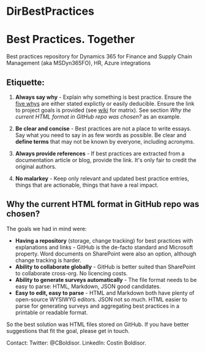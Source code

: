 # DirBestPractices
# Best Practices. Together
Best practices repository for Dynamics 365 for Finance and Supply Chain Management (aka MSDyn365FO), HR, Azure integrations

	
## Etiquette:
1. **Always say why** - Explain why something is best practice. Ensure the [five whys](https://en.wikipedia.org/wiki/Five_whys) are either stated explictly or easily deducible. Ensure the link to project goals is provided (see [wiki](https://github.com/Costin-hcl/DirBestPractices/wiki) for matrix). See section *Why the current HTML format in GitHub repo was chosen?* as an example.

2. **Be clear and concise** - Best practices are not a place to write essays. Say what you need to say in as few words as possible. Be clear and **define terms** that may not be known by everyone, including acronyms.

3. **Always provide references** - If best practices are extracted from a documentation article or blog, provide the link. It's only fair to credit the original authors.

4. **No malarkey** - Keep only relevant and updated best practice entries, things that are actionable, things that have a real impact.


## Why the current HTML format in GitHub repo was chosen?
The goals we had in mind were:
- **Having a repository** (storage, change tracking) for best practices with explanations and links - GitHub is the de-facto standard and Microsoft property. Word documents on SharePoint were also an option, although change tracking is harder.
- **Ability to collaborate globally** - GitHub is better suited than SharePoint to collaborate cross-org. No licencing costs.
- **Ability to generate surveys automatically** - The file format needs to be easy to parse: HTML, Markdown, JSON good candidates.
- **Easy to edit, easy to parse** - HTML and Markdown both have plenty of open-source WYSIWYG editors. JSON not so much. HTML easier to parse for generating surveys and aggregating best practices in a printable or readable format.

So the best solution was HTML files stored on GitHub. If you have better suggestions that fit the goal, please get in touch.

Contact: Twitter: @CBoldisor. LinkedIn: Costin Boldisor.

